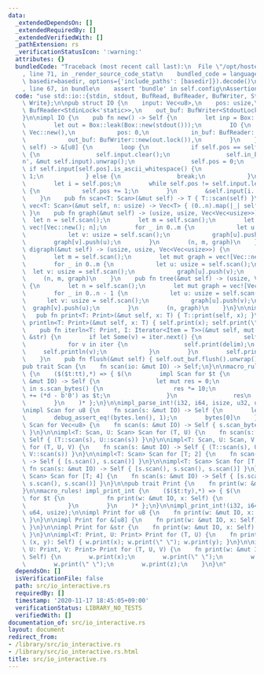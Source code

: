```yaml
---
data:
  _extendedDependsOn: []
  _extendedRequiredBy: []
  _extendedVerifiedWith: []
  _pathExtension: rs
  _verificationStatusIcon: ':warning:'
  attributes: {}
  bundledCode: "Traceback (most recent call last):\n  File \"/opt/hostedtoolcache/Python/3.9.0/x64/lib/python3.9/site-packages/onlinejudge_verify/documentation/build.py\"\
    , line 71, in _render_source_code_stat\n    bundled_code = language.bundle(stat.path,\
    \ basedir=basedir, options={'include_paths': [basedir]}).decode()\n  File \"/opt/hostedtoolcache/Python/3.9.0/x64/lib/python3.9/site-packages/onlinejudge_verify/languages/user_defined.py\"\
    , line 67, in bundle\n    assert 'bundle' in self.config\nAssertionError\n"
  code: "use std::io::{stdin, stdout, BufRead, BufReader, BufWriter, StdinLock, StdoutLock,\
    \ Write};\n\npub struct IO {\n    input: Vec<u8>,\n    pos: usize,\n    in_buf:\
    \ BufReader<StdinLock<'static>>,\n    out_buf: BufWriter<StdoutLock<'static>>,\n\
    }\n\nimpl IO {\n    pub fn new() -> Self {\n        let inp = Box::leak(Box::new(stdin()));\n\
    \        let out = Box::leak(Box::new(stdout()));\n        IO {\n            input:\
    \ Vec::new(),\n            pos: 0,\n            in_buf: BufReader::new(inp.lock()),\n\
    \            out_buf: BufWriter::new(out.lock()),\n        }\n    }\n    fn scan_bytes(&mut\
    \ self) -> &[u8] {\n        loop {\n            if self.pos == self.input.len()\
    \ {\n                self.input.clear();\n                self.in_buf.read_until(b'\\\
    n', &mut self.input).unwrap();\n                self.pos = 0;\n            } else\
    \ if self.input[self.pos].is_ascii_whitespace() {\n                self.pos +=\
    \ 1;\n            } else {\n                break;\n            }\n        }\n\
    \        let i = self.pos;\n        while self.pos != self.input.len() && !self.input[self.pos].is_ascii_whitespace()\
    \ {\n            self.pos += 1;\n        }\n        &self.input[i..self.pos]\n\
    \    }\n    pub fn scan<T: Scan>(&mut self) -> T { T::scan(self) }\n    pub fn\
    \ vec<T: Scan>(&mut self, n: usize) -> Vec<T> { (0..n).map(|_| self.scan()).collect()\
    \ }\n    pub fn graph(&mut self) -> (usize, usize, Vec<Vec<usize>>) {\n      \
    \  let n = self.scan();\n        let m = self.scan();\n        let mut graph =\
    \ vec![Vec::new(); n];\n        for _ in 0..m {\n            let u: usize = self.scan();\n\
    \            let v: usize = self.scan();\n            graph[u].push(v);\n    \
    \        graph[v].push(u);\n        }\n        (n, m, graph)\n    }\n    pub fn\
    \ digraph(&mut self) -> (usize, usize, Vec<Vec<usize>>) {\n        let n = self.scan();\n\
    \        let m = self.scan();\n        let mut graph = vec![Vec::new(); n];\n\
    \        for _ in 0..m {\n            let u: usize = self.scan();\n          \
    \  let v: usize = self.scan();\n            graph[u].push(v);\n        }\n   \
    \     (n, m, graph)\n    }\n    pub fn tree(&mut self) -> (usize, Vec<Vec<usize>>)\
    \ {\n        let n = self.scan();\n        let mut graph = vec![Vec::new(); n];\n\
    \        for _ in 0..n - 1 {\n            let u: usize = self.scan();\n      \
    \      let v: usize = self.scan();\n            graph[u].push(v);\n          \
    \  graph[v].push(u);\n        }\n        (n, graph)\n    }\n}\n\nimpl IO {\n \
    \   pub fn print<T: Print>(&mut self, x: T) { T::print(self, x); }\n    pub fn\
    \ println<T: Print>(&mut self, x: T) { self.print(x); self.print(\"\\n\"); }\n\
    \    pub fn iterln<T: Print, I: Iterator<Item = T>>(&mut self, mut iter: I, delim:\
    \ &str) {\n        if let Some(v) = iter.next() {\n            self.print(v);\n\
    \            for v in iter {\n                self.print(delim);\n           \
    \     self.println(v);\n            }\n        }\n        self.print(\"\\n\");\n\
    \    }\n    pub fn flush(&mut self) { self.out_buf.flush().unwrap(); }\n}\n\n\
    pub trait Scan {\n    fn scan(io: &mut IO) -> Self;\n}\n\nmacro_rules! impl_parse_int\
    \ {\n    ($($t:tt),*) => { $(\n        impl Scan for $t {\n            fn scan(s:\
    \ &mut IO) -> Self {\n                let mut res = 0;\n                for d\
    \ in s.scan_bytes() {\n                    res *= 10;\n                    res\
    \ += (*d - b'0') as $t;\n                }\n                res\n            }\n\
    \        }\n    )* };\n}\n\nimpl_parse_int!(i32, i64, isize, u32, u64, usize);\n\
    \nimpl Scan for u8 {\n    fn scan(s: &mut IO) -> Self {\n        let bytes = s.scan_bytes();\n\
    \        debug_assert_eq!(bytes.len(), 1);\n        bytes[0]\n    }\n}\n\nimpl\
    \ Scan for Vec<u8> {\n    fn scan(s: &mut IO) -> Self { s.scan_bytes().to_owned()\
    \ }\n}\n\nimpl<T: Scan, U: Scan> Scan for (T, U) {\n    fn scan(s: &mut IO) ->\
    \ Self { (T::scan(s), U::scan(s)) }\n}\n\nimpl<T: Scan, U: Scan, V: Scan> Scan\
    \ for (T, U, V) {\n    fn scan(s: &mut IO) -> Self { (T::scan(s), U::scan(s),\
    \ V::scan(s)) }\n}\n\nimpl<T: Scan> Scan for [T; 2] {\n    fn scan(s: &mut IO)\
    \ -> Self { [s.scan(), s.scan()] }\n}\n\nimpl<T: Scan> Scan for [T; 3] {\n   \
    \ fn scan(s: &mut IO) -> Self { [s.scan(), s.scan(), s.scan()] }\n}\n\nimpl<T:\
    \ Scan> Scan for [T; 4] {\n    fn scan(s: &mut IO) -> Self { [s.scan(), s.scan(),\
    \ s.scan(), s.scan()] }\n}\n\npub trait Print {\n    fn print(w: &mut IO, x: Self);\n\
    }\n\nmacro_rules! impl_print_int {\n    ($($t:ty),*) => { $(\n        impl Print\
    \ for $t {\n            fn print(w: &mut IO, x: Self) {\n                w.out_buf.write_all(x.to_string().as_bytes()).unwrap();\n\
    \            }\n        }\n    )* };\n}\n\nimpl_print_int!(i32, i64, isize, u32,\
    \ u64, usize);\n\nimpl Print for u8 {\n    fn print(w: &mut IO, x: Self) { w.out_buf.write_all(&[x]).unwrap();\
    \ }\n}\n\nimpl Print for &[u8] {\n    fn print(w: &mut IO, x: Self) { w.out_buf.write_all(x).unwrap();\
    \ }\n}\n\nimpl Print for &str {\n    fn print(w: &mut IO, x: Self) { w.print(x.as_bytes());\
    \ }\n}\n\nimpl<T: Print, U: Print> Print for (T, U) {\n    fn print(w: &mut IO,\
    \ (x, y): Self) { w.print(x); w.print(\" \"); w.print(y); }\n}\n\nimpl<T: Print,\
    \ U: Print, V: Print> Print for (T, U, V) {\n    fn print(w: &mut IO, (x, y, z):\
    \ Self) {\n        w.print(x);\n        w.print(\" \");\n        w.print(y);\n\
    \        w.print(\" \");\n        w.print(z);\n    }\n}\n"
  dependsOn: []
  isVerificationFile: false
  path: src/io_interactive.rs
  requiredBy: []
  timestamp: '2020-11-17 18:45:05+09:00'
  verificationStatus: LIBRARY_NO_TESTS
  verifiedWith: []
documentation_of: src/io_interactive.rs
layout: document
redirect_from:
- /library/src/io_interactive.rs
- /library/src/io_interactive.rs.html
title: src/io_interactive.rs
---
```

